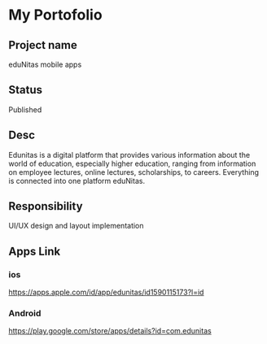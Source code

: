 # My Portofolio
## Project name
eduNitas mobile apps

## Status
Published

## Desc
Edunitas is a digital platform that provides various information about the world of education,
especially higher education, ranging from information on employee lectures, online lectures, scholarships, to careers.
Everything is connected into one platform eduNitas.

## Responsibility
UI/UX design and layout implementation

## Apps Link
### ios
https://apps.apple.com/id/app/edunitas/id1590115173?l=id
### Android
https://play.google.com/store/apps/details?id=com.edunitas
